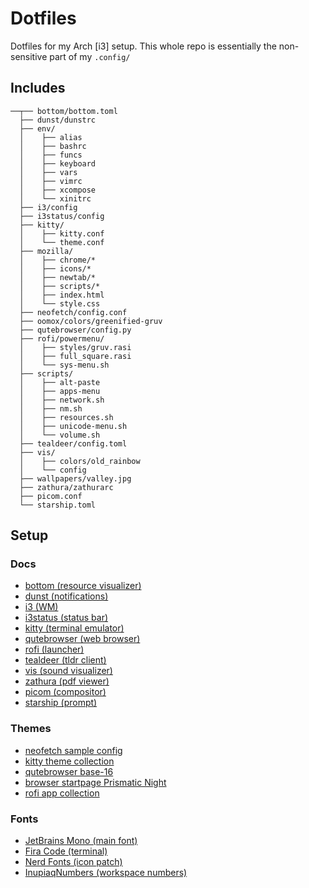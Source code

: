 # Dotfiles

Dotfiles for my Arch [i3] setup.
This whole repo is essentially the non-sensitive part of my `.config/`

## Includes
```
──┬── bottom/bottom.toml
  ├── dunst/dunstrc
  ├── env/
  │    ├── alias
  │    ├── bashrc
  │    ├── funcs
  │    ├── keyboard
  │    ├── vars
  │    ├── vimrc
  │    ├── xcompose
  │    └── xinitrc
  ├── i3/config
  ├── i3status/config
  ├── kitty/
  │    ├── kitty.conf
  │    └── theme.conf
  ├── mozilla/
  │    ├── chrome/*
  │    ├── icons/*
  │    ├── newtab/*
  │    ├── scripts/*
  │    ├── index.html
  │    └── style.css
  ├── neofetch/config.conf
  ├── oomox/colors/greenified-gruv
  ├── qutebrowser/config.py
  ├── rofi/powermenu/
  │    ├── styles/gruv.rasi
  │    ├── full_square.rasi
  │    └── sys-menu.sh
  ├── scripts/
  │    ├── alt-paste
  │    ├── apps-menu
  │    ├── network.sh
  │    ├── nm.sh
  │    ├── resources.sh
  │    ├── unicode-menu.sh
  │    └── volume.sh
  ├── tealdeer/config.toml
  ├── vis/
  │    ├── colors/old_rainbow
  │    └── config
  ├── wallpapers/valley.jpg
  ├── zathura/zathurarc
  ├── picom.conf
  └── starship.toml
```

## Setup

### Docs
- [bottom (resource visualizer)](https://lib.rs/crates/bottom)
- [dunst (notifications)](https://dunst-project.org/documentation/)
- [i3 (WM)](https://i3wm.org/docs/userguide.html)
- [i3status (status bar)](https://i3wm.org/i3status/manpage.html)
- [kitty (terminal emulator)](https://sw.kovidgoyal.net/kitty/#id15)
- [qutebrowser (web browser)](https://www.qutebrowser.org/doc/help/configuring.html)
- [rofi (launcher)](https://github.com/davatorium/rofi)
- [tealdeer (tldr client)](https://github.com/dbrgn/tealdeer)
- [vis (sound visualizer)](https://github.com/dpayne/cli-visualizer)
- [zathura (pdf viewer)](https://pwmt.org/projects/zathura/)
- [picom (compositor)](https://github.com/yshui/picom)
- [starship (prompt)](https://starship.rs/guide/)

### Themes
- [neofetch sample config](https://gist.github.com/backslash-f/4d0b221ab0304043c5410b33a08849fa)
- [kitty theme collection](https://github.com/dexpota/kitty-themes)
- [qutebrowser base-16](https://github.com/theova/base16-qutebrowser)
- [browser startpage Prismatic Night](https://github.com/dbuxy218/Prismatic-Night)
- [rofi app collection](https://github.com/adi1090x/rofi)

### Fonts
- [JetBrains Mono (main font)](https://www.jetbrains.com/lp/mono/)
- [Fira Code (terminal)](https://github.com/tonsky/FiraCode)
- [Nerd Fonts (icon patch)](https://www.nerdfonts.com/)
- [InupiaqNumbers (workspace numbers)](https://github.com/0xcf843ecf802c722f434d56/InupiaqNumbers)
